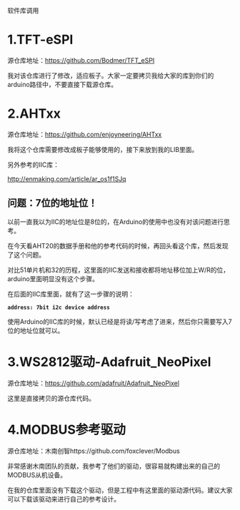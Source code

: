 软件库调用

# 1.TFT-eSPI

源仓库地址：https://github.com/Bodmer/TFT_eSPI

我对该仓库进行了修改，适应板子。大家一定要拷贝我给大家的库到你们的arduino路径中，不要直接下载源仓库。

# 2.AHTxx

源仓库地址：https://github.com/enjoyneering/AHTxx

我将这个仓库需要修改成板子能够使用的，接下来放到我的LIB里面。

另外参考的IIC库：

http://enmaking.com/article/ar_os1f1SJq

## 问题：7位的地址位！

以前一直我以为IIC的地址位是8位的，在Arduino的使用中也没有对该问题进行思考。

在今天看AHT20的数据手册和他的参考代码的时候，再回头看这个库，然后发现了这个问题。

对比51单片机和32的历程，这里面的IIC发送和接收都将地址移位加上W/R的位，arduino里面明显没有这个步骤。

在后面的IIC库里面，就有了这一步骤的说明：

**`address: 7bit i2c device address`**

使用Arduino的IIC库的时候，默认已经是将读/写考虑了进来，然后你只需要写入7位的地址位就可以。

# 3.WS2812驱动-Adafruit_NeoPixel

源仓库地址：https://github.com/adafruit/Adafruit_NeoPixel

这里是直接拷贝的源仓库代码。

# 4.MODBUS参考驱动

源仓库地址：木南创智https://github.com/foxclever/Modbus

非常感谢木南团队的贡献，我参考了他们的驱动，很容易就构建出来的自己的MODBUS从机设备。

在我的仓库里面没有下载这个驱动，但是工程中有这里面的驱动源代码。建议大家可以下载该驱动来进行自己的参考设计。
